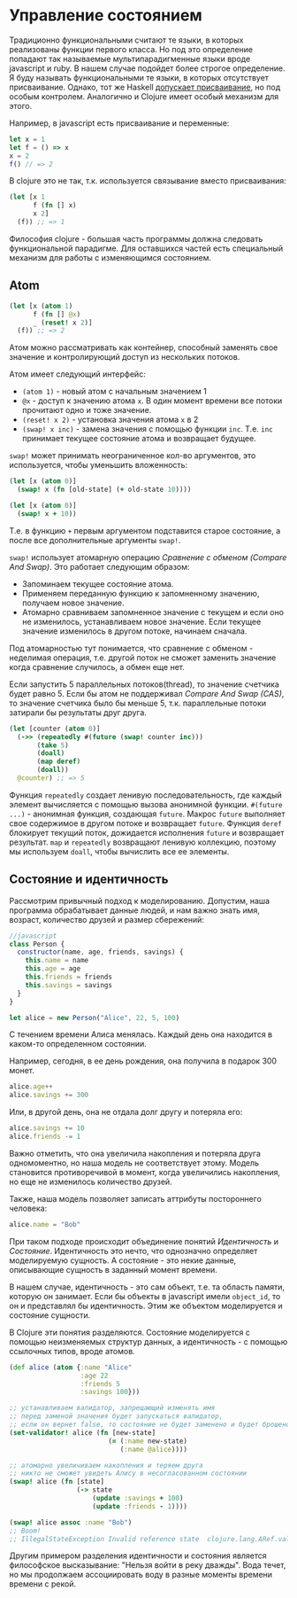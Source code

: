 # Управление состоянием

Традиционно функциональными считают те языки, в которых реализованы функции первого класса.
Но под это определение попадают так называемые мультипарадигменные языки вроде javascript и ruby.
В нашем случае подойдет более строгое определение.
Я буду называть функциональными те языки, в которых отсутствует присваивание.
Однако, тот же Haskell [допускает присваивание](https://blog.jakuba.net/2014/07/20/mutable-state-in-haskell.html),
но под особым контролем. Аналогично и Clojure имеет особый механизм для этого.

Например, в javascript есть присваивание и переменные:

```javascript
let x = 1
let f = () => x
x = 2
f() // => 2
```

В clojure это не так, т.к. используется связывание вместо присваивания:

```clojure
(let [x 1
      f (fn [] x)
      x 2]
  (f)) ;; => 1
```

Философия clojure - большая часть программы должна следовать функциональной парадигме.
Для оставшихся частей есть специальный механизм для работы с изменяющимся состоянием.

## Atom

```clojure
(let [x (atom 1)
      f (fn [] @x)
      _ (reset! x 2)]
  (f)) ;; => 2
```

Атом можно рассматривать как контейнер, способный заменять свое значение и
контролирующий доступ из нескольких потоков.

Атом имеет следующий интерфейс:
+ `(atom 1)` - новый атом с начальным значением 1
+ `@x` - доступ к значению атома `x`.
   В один момент времени все потоки прочитают одно и тоже значение.
+ `(reset! x 2)` - установка значения атома `x` в 2
+ `(swap! x inc)` - замена значения с помощью функции `inc`.
  Т.е. `inc` принимает текущее состояние атома и возвращает будущее.

`swap!` может принимать неограниченное кол-во аргументов, это используется, чтобы уменьшить вложенность:

```clojure
(let [x (atom 0)]
  (swap! x (fn [old-state] (+ old-state 10))))

(let [x (atom 0)]
  (swap! x + 10))
```

Т.е. в функцию `+` первым аргументом подставится старое состояние,
а после все дополнительные аргументы `swap!`.

`swap!` использует атомарную операцию *Сравнение с обменом (Compare And Swap)*.
Это работает следующим образом:

+ Запоминаем текущее состояние атома.
+ Применяем переданную функцию к запомненному значению, получаем новое значение.
+ Атомарно сравниваем запомненное значение с текущем и если оно не изменилось,
  устанавливаем новое значение. Если текущее значение изменилось в другом потоке, начинаем сначала.

Под атомарностью тут понимается, что сравнение с обменом - неделимая операция,
т.е. другой поток не сможет заменить значение когда сравнение случилось, а обмен еще нет.

Если запустить 5 параллельных потоков(thread), то значение счетчика будет равно 5.
Если бы атом не поддерживал *Compare And Swap (CAS)*, то значение счетчика было бы меньше 5,
т.к. параллельные потоки затирали бы результаты друг друга.

```clojure
(let [counter (atom 0)]
  (->> (repeatedly #(future (swap! counter inc)))
       (take 5)
       (doall)
       (map deref)
       (doall))
  @counter) ;; => 5
```

Функция `repeatedly` создает ленивую последовательность, где каждый элемент
вычисляется с помощью вызова анонимной функции. `#(future ...)` - анонимная функция,
создающая `future`. Макрос `future` выполняет свое содержимое в другом потоке и возвращает `future`.
Функция `deref` блокирует текущий поток, дожидается исполнения `future` и возвращает результат.
`map` и `repeatedly` возвращают ленивую коллекцию, поэтому мы используем `doall`,
чтобы вычислить все ее элементы.

## Состояние и идентичность

Рассмотрим привычный подход к моделированию.
Допустим, наша программа обрабатывает данные людей,
и нам важно знать имя, возраст, количество друзей и размер сбережений:

```javascript
//javascript
class Person {
  constructor(name, age, friends, savings) {
    this.name = name
    this.age = age
    this.friends = friends
    this.savings = savings
  }
}

let alice = new Person("Alice", 22, 5, 100)
```

С течением времени Алиса менялась.
Каждый день она находится в каком-то определенном состоянии.

Например, сегодня, в ее день рождения, она получила в подарок 300 монет.

```javascript
alice.age++
alice.savings += 300
```

Или, в другой день, она не отдала долг другу и потеряла его:

```javascript
alice.savings += 10
alice.friends -= 1
```

Важно отметить, что она увеличила накопления и потеряла друга одномоментно,
но наша модель не соответствует этому. Модель становится противоречивой в момент, когда
увеличились накопления, но еще не изменилось количество друзей.

Также, наша модель позволяет записать аттрибуты постороннего человека:
```javascript
alice.name = "Bob"
```

При таком подходе происходит объединение понятий *Идентичность* и *Состояние*.
Идентичность это нечто, что однозначно определяет моделируемую сущность.
А состояние - это некие данные, описывающие сущность в заданный момент времени.

В нашем случае, идентичность - это сам объект, т.е. та область памяти, которую он занимает.
Если бы объекты в javascript имели `object_id`, то он и представлял бы идентичность.
Этим же объектом моделируется и состояние сущности.

В Clojure эти понятия разделяются.
Состояние моделируется с помощью неизменяемых структур данных,
а идентичность - с помощью ссылочных типов, вроде атомов.

```clojure
(def alice (atom {:name "Alice"
                  :age 22
                  :friends 5
                  :savings 100}))

;; устанавливаем валидатор, запрещающий изменять имя
;; перед заменой значения будет запускаться валидатор,
;; если он вернет false, то состояние не будет заменено и будет брошено исключение
(set-validator! alice (fn [new-state]
                         (= (:name new-state)
                            (:name @alice))))

;; атомарно увеличиваем накопления и теряем друга
;; никто не сможет увидеть Алису в несогласованном состоянии
(swap! alice (fn [state]
                 (-> state
                     (update :savings + 100)
                     (update :friends - 1))))

(swap! alice assoc :name "Bob")
;; Boom!
;; IllegalStateException Invalid reference state  clojure.lang.ARef.validate (ARef.java:33)
```

Другим примером разделения идентичности и состояния является философское высказывание: "Нельзя войти в реку дважды". Вода течет, но мы продолжаем ассоциировать воду в разные моменты времени времени с рекой.
